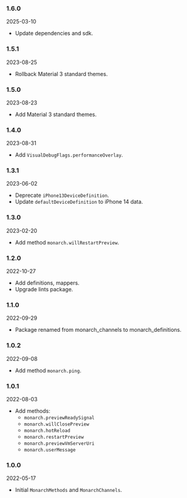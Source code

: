 ### 1.6.0
2025-03-10
- Update dependencies and sdk.

### 1.5.1
2023-08-25
- Rollback Material 3 standard themes.

### 1.5.0 
2023-08-23
- Add Material 3 standard themes.

### 1.4.0
2023-08-31
- Add `VisualDebugFlags.performanceOverlay`.

### 1.3.1
2023-06-02
- Deprecate `iPhone13DeviceDefinition`.
- Update `defaultDeviceDefinition` to iPhone 14 data.

### 1.3.0
2023-02-20
- Add method `monarch.willRestartPreview`.

### 1.2.0
2022-10-27
- Add definitions, mappers.
- Upgrade lints package.

### 1.1.0
2022-09-29
- Package renamed from monarch_channels to monarch_definitions.

### 1.0.2
2022-09-08
- Add method `monarch.ping`.

### 1.0.1
2022-08-03
- Add methods:
  - `monarch.previewReadySignal`
  - `monarch.willClosePreview`
  - `monarch.hotReload`
  - `monarch.restartPreview`
  - `monarch.previewVmServerUri`
  - `monarch.userMessage`

### 1.0.0
2022-05-17
- Initial `MonarchMethods` and `MonarchChannels`.

